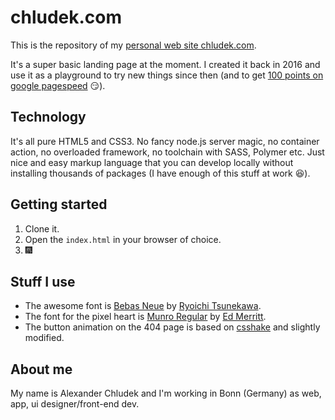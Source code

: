 # chludek.com
This is the repository of my [personal web site chludek.com](https://chludek.com).

It's a super basic landing page at the moment. I created it back in 2016 and use it as a playground to try new things since then (and to get [100 points on google pagespeed](https://developers.google.com/speed/pagespeed/insights/?url=chludek.com) :smirk:).

## Technology
It's all pure HTML5 and CSS3. No fancy node.js server magic, no container action, no overloaded framework, no toolchain with SASS, Polymer etc. Just nice and easy markup language that you can develop locally without installing thousands of packages (I have enough of this stuff at work :satisfied:).

## Getting started
1. Clone it.
2. Open the `index.html` in your browser of choice.
3. :fireworks:

## Stuff I use
* The awesome font is [Bebas Neue](http://dharmatype.com/post/84312257192/bebas-neue) by [Ryoichi Tsunekawa](http://dharmatype.com).
* The font for the pixel heart is [Munro Regular](http://tenbytwenty.com/?xxxx_posts=munro) by [Ed Merritt](http://edmerritt.com).
* The button animation on the 404 page is based on [csshake](https://github.com/elrumordelaluz/csshake) and slightly modified.

## About me
My name is Alexander Chludek and I'm working in Bonn (Germany) as web, app, ui designer/front-end dev.
